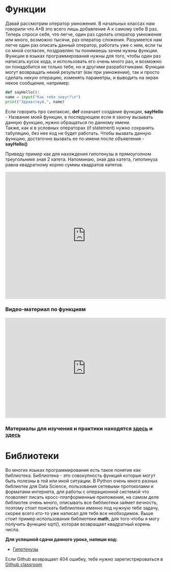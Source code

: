 # Функции  
Давай рассмотрим оператор умножения. В начальных классах нам говорили что A\*B это всего лишь добавление A к самому себе B раз. Теперь спроси себя, что легче, один раз сделать оператор умножения или много, возможно тысячи, раз оператор сложения. Разумеется нам легче один раз описать данный оператор, работать уже с ним, если ты со мной согласен, поздравляю ты понимаешь зачем нужны функции. Функции в языках программирования нужны для того, чтобы один раз написать кусок кода, и использовать его очень много раз, и возможно он понадобится не только тебе, но и другими разработчиками. Функции могут возвращать некий результат (как при умножении), так и просто сделать некую операцию, изменять параметры, и выводить на экран некое сообщение, например:   

```python
def sayHello():  
name = input("Как тебя зовут?\n")    
print("Здравствуй,", name)  
```
Если говорить про синтаксис, **def** означает создание функции, **sayHello** - Название моей функции, в последующем если я захочу вызывать данную функцию, нужно обращаться по данному имени.   
Также, как и в условных операторах (if statement) нужно сохранять табуляцию, без нее код не будет работать.
Чтобы вызвать данную функцию, достаточно вызвать ее по имени после объявления - **sayHello()**        

Приведу пример как для нахождения гипотенузы в прямоуголном треугольнике зная 2 катета. Напоминаю, зная два катета, гипотинуза равна квадратному корню суммы квадратов катетов.   

<iframe height="400px" width="100%" src="https://repl.it/@SakenMukanov/TubbyShabbyComputer?lite=true" scrolling="no" frameborder="no" allowtransparency="true" allowfullscreen="true" sandbox="allow-forms allow-pointer-lock allow-popups allow-same-origin allow-scripts allow-modals"></iframe>
  
### Видео-материал по функциям
<iframe width="100%" height="315" src="https://www.youtube.com/embed/DJAlfolEv9A" frameborder="0" allow="accelerometer; autoplay; encrypted-media; gyroscope; picture-in-picture" allowfullscreen></iframe>   
   


### Материалы для изучения и практики находятся <a href="https://python-scripts.com/functions-python" target="_blank">здесь</a> и <a href="https://wombat.org.ua/AByteOfPython/functions.html" target="_blank">здесь</a>   


# Библиотеки  
Во многих языках программирования есть такое понятие как библиотека. Библиотека - это совокупность функций которые могут быть полезны в той или иной ситуации. В Python очень много разных библиотек для Data Science, пользования сетевыми протоколами и форматами интернета, для работы с операционной системой что позволяет писать кросс-платформенные приложения, на самом деле библиотек очень много, описывать все библиотеки займет вечность, поэтому стоит поискать библиотеки именно под нужную тебе задачу, скорее всего кто-то уже написал для тебя все необходимое. Выше стоит пример использования библиотеки **math**, для того чтобы я могу получить функцию sqrt(), которая возвращает квадратный корень числа.


**Для успешной сдачи данного урока, напиши код:** 

- <a href="https://github.com/alem-classroom/student-python-introduction-{GITHUB_LOGIN}/blob/master/functions-packages" class="repo-button">Гипотенузы</a>   

Если Github возвращает 404 ошибку, тебе нужно зарегистрироваться в <a href="https://classroom.github.com/a/c9J3nA9U">Github classroom</a>   



